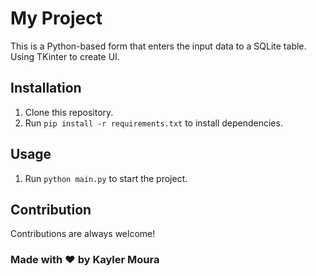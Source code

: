 # My Project

This is a Python-based form that enters the input data to a SQLite table. Using TKinter to create UI.

## Installation

1. Clone this repository.
2. Run `pip install -r requirements.txt` to install dependencies.

## Usage

1. Run `python main.py` to start the project.

## Contribution

Contributions are always welcome!

### Made with ❤️ by Kayler Moura
